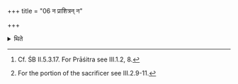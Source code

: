 +++
title = "06 न प्राशित्रन् न"

+++

<details><summary>थिते</summary>

6. (He does) not (take portion for) Prāśitra,[^1] nor for the portion of the sacrificer.[^2]   


[^1]: Cf. ŚB II.5.3.17. For Prāśitra see III.1.2, 8.  

[^2]: For the portion of the sacrificer see III.2.9-11.
</details>
